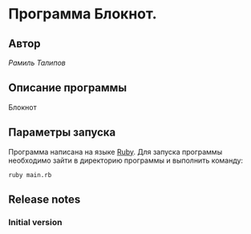 # Программа Блокнот.
## Автор
*Рамиль Талипов*

## Описание программы
Блокнот

## Параметры запуска
Программа написана на языке [Ruby](https://ru.wikipedia.org/wiki/Ruby).
Для запуска программы необходимо зайти в директорию программы и выполнить команду:
```
ruby main.rb
```

## Release notes
### Initial version

